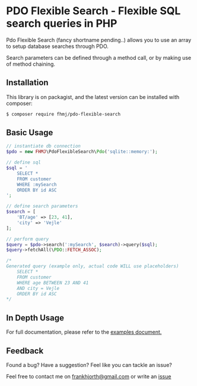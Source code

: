 # PDO Flexible Search - Flexible SQL search queries in PHP

Pdo Flexible Search (fancy shortname pending..) allows you to use an array
to setup database searches through PDO.

Search parameters can be defined through a method call, or by making use of 
method chaining.

## Installation
This library is on packagist, and the latest version can be installed with composer:
```bash
$ composer require fhmj/pdo-flexible-search
```

## Basic Usage
```php
// instantiate db connection
$pdo = new FHMJ\PdoFlexibleSearch\Pdo('sqlite::memory:');

// define sql
$sql = '
    SELECT *
    FROM customer
    WHERE :mySearch
    ORDER BY id ASC
';

// define search parameters
$search = [
    'BT/age' => [23, 41],
    'city' => 'Vejle'
];

// perform query
$query = $pdo->search(':mySearch', $search)->query($sql);
$query->fetchAll(\PDO::FETCH_ASSOC);

/*
Generated query (example only, actual code WILL use placeholders)
    SELECT *
    FROM customer
    WHERE age BETWEEN 23 AND 41
    AND city = Vejle
    ORDER BY id ASC
*/
```

## In Depth Usage
For full documentation, please refer to the [examples document.](examples.md)

## Feedback
Found a bug? Have a suggestion? Feel like you can tackle an issue?

Feel free to contact me on frankhjorth@gmail.com or write an [issue](https://github.com/fhmj/pdo-flexible-search/issues)
